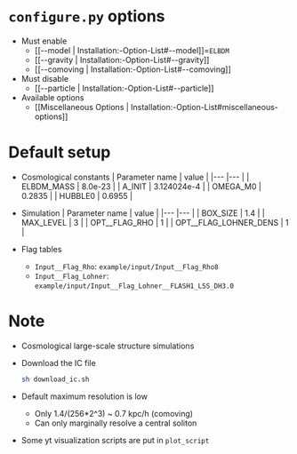 # `configure.py` options
- Must enable
   - [[--model | Installation:-Option-List#--model]]=`ELBDM`
   - [[--gravity | Installation:-Option-List#--gravity]]
   - [[--comoving | Installation:-Option-List#--comoving]]
- Must disable
   - [[--particle | Installation:-Option-List#--particle]]
- Available options
   - [[Miscellaneous Options | Installation:-Option-List#miscellaneous-options]]


# Default setup
- Cosmological constants
   | Parameter name | value       |
   |---             |---          |
   | ELBDM_MASS     | 8.0e-23     |
   | A_INIT         | 3.124024e-4 |
   | OMEGA_M0       | 0.2835      |
   | HUBBLE0        | 0.6955      |

- Simulation
   | Parameter name        | value |
   |---                    |---    |
   | BOX_SIZE              | 1.4   |
   | MAX_LEVEL             | 3     |
   | OPT__FLAG_RHO         | 1     |
   | OPT__FLAG_LOHNER_DENS | 1     |

- Flag tables
   - `Input__Flag_Rho`: `example/input/Input__Flag_Rho8`
   - `Input__Flag_Lohner`: `example/input/Input__Flag_Lohner__FLASH1_LSS_DH3.0`


# Note
- Cosmological large-scale structure simulations

- Download the IC file
   ```bash
   sh download_ic.sh
   ```

- Default maximum resolution is low
   - Only 1.4/(256*2^3) ~ 0.7 kpc/h (comoving)
   - Can only marginally resolve a central soliton

- Some yt visualization scripts are put in `plot_script`

